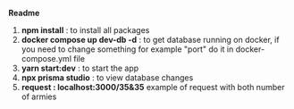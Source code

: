 **Readme**

1. **npm install** : to install all packages <br />
2. **docker compose up dev-db -d** : to get database running on docker, if you need to change something for example "port" do it in docker-compose.yml file <br />
3.  **yarn start:dev** : to start the app
4.  **npx prisma studio** : to view database changes
5.  **request : localhost:3000/35&35** example of request with both number of armies 
